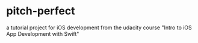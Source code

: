 # pitch-perfect

a tutorial project for iOS development from the udacity course "Intro to iOS App Development with Swift"
